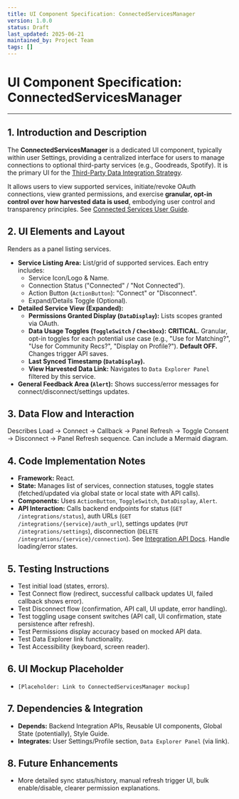 ```yaml
---
title: UI Component Specification: ConnectedServicesManager
version: 1.0.0
status: Draft
last_updated: 2025-06-21
maintained_by: Project Team
tags: []
---
```


# UI Component Specification: ConnectedServicesManager

---

## 1. Introduction and Description

The **ConnectedServicesManager** is a dedicated UI component, typically within user Settings, providing a centralized interface for users to manage connections to optional third-party services (e.g., Goodreads, Spotify). It is the primary UI for the [Third-Party Data Integration Strategy](../../architecture/data_integration_strategy.md).

It allows users to view supported services, initiate/revoke OAuth connections, view granted permissions, and exercise **granular, opt-in control over how harvested data is used**, embodying user control and transparency principles. See [Connected Services User Guide](../../guides/user_guides/connected_services_guide.md).

## 2. UI Elements and Layout

Renders as a panel listing services.

- **Service Listing Area:** List/grid of supported services. Each entry includes:
  - Service Icon/Logo & Name.
  - Connection Status ("Connected" / "Not Connected").
  - Action Button (`ActionButton`): "Connect" or "Disconnect".
  - Expand/Details Toggle (Optional).
- **Detailed Service View (Expanded):**
  - **Permissions Granted Display (`DataDisplay`):** Lists scopes granted via OAuth.
  - **Data Usage Toggles (`ToggleSwitch` / `Checkbox`):** **CRITICAL.** Granular, opt-in toggles for each potential use case (e.g., "Use for Matching?", "Use for Community Recs?", "Display on Profile?"). **Default OFF.** Changes trigger API saves.
  - **Last Synced Timestamp (`DataDisplay`).**
  - **View Harvested Data Link:** Navigates to `Data Explorer Panel` filtered by this service.
- **General Feedback Area (`Alert`):** Shows success/error messages for connect/disconnect/settings updates.

## 3. Data Flow and Interaction

Describes Load -> Connect -> Callback -> Panel Refresh -> Toggle Consent -> Disconnect -> Panel Refresh sequence. Can include a Mermaid diagram.

## 4. Code Implementation Notes

- **Framework:** React.
- **State:** Manages list of services, connection statuses, toggle states (fetched/updated via global state or local state with API calls).
- **Components:** Uses `ActionButton`, `ToggleSwitch`, `DataDisplay`, `Alert`.
- **API Interaction:** Calls backend endpoints for status (`GET /integrations/status`), auth URLs (`GET /integrations/{service}/auth_url`), settings updates (`PUT /integrations/settings`), disconnection (`DELETE /integrations/{service}/connection`). See [Integration API Docs](../../architecture/api/api_endpoints_integrations.md). Handle loading/error states.

## 5. Testing Instructions

- Test initial load (states, errors).
- Test Connect flow (redirect, successful callback updates UI, failed callback shows error).
- Test Disconnect flow (confirmation, API call, UI update, error handling).
- Test toggling usage consent switches (API call, UI confirmation, state persistence after refresh).
- Test Permissions display accuracy based on mocked API data.
- Test Data Explorer link functionality.
- Test Accessibility (keyboard, screen reader).

## 6. UI Mockup Placeholder

- `[Placeholder: Link to ConnectedServicesManager mockup]`

## 7. Dependencies & Integration

- **Depends:** Backend Integration APIs, Reusable UI components, Global State (potentially), Style Guide.
- **Integrates:** User Settings/Profile section, `Data Explorer Panel` (via link).

## 8. Future Enhancements

- More detailed sync status/history, manual refresh trigger UI, bulk enable/disable, clearer permission explanations.
